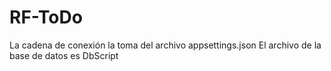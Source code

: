 # RF-ToDo
La cadena de conexión la toma del archivo appsettings.json
El archivo de la base de datos es DbScript
